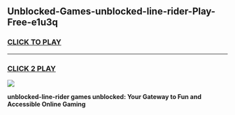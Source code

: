 
## Unblocked-Games-unblocked-line-rider-Play-Free-e1u3q
<h3>
<a href="https://premium76.site?title=unblocked-line-rider&ref=21A">CLICK TO PLAY</a></h3>
<hr>

<h3>
<a href="https://premium76.site?title=unblocked-line-rider&ref=21A">CLICK 2 PLAY</a>
  
</h3>

<a href="https://premium76.site?title=unblocked-line-rider&ref=21A"><img src="https://clearcache.store/games.png"></a>


**unblocked-line-rider games unblocked: Your Gateway to Fun and Accessible Online Gaming**
